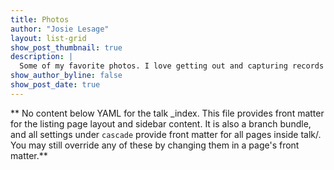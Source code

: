 ```yaml
---
title: Photos
author: "Josie Lesage"
layout: list-grid
show_post_thumbnail: true
description: |
  Some of my favorite photos. I love getting out and capturing records of local biodiversity - you can find more of my photography on [iNaturalist](https://www.inaturalist.org/observations?place_id=any&user_id=castillejajosie&verifiable=any). 
show_author_byline: false
show_post_date: true
---
```


** No content below YAML for the talk _index. This file provides front matter for the listing page layout and sidebar content. It is also a branch bundle, and all settings under `cascade` provide front matter for all pages inside talk/. You may still override any of these by changing them in a page's front matter.**
